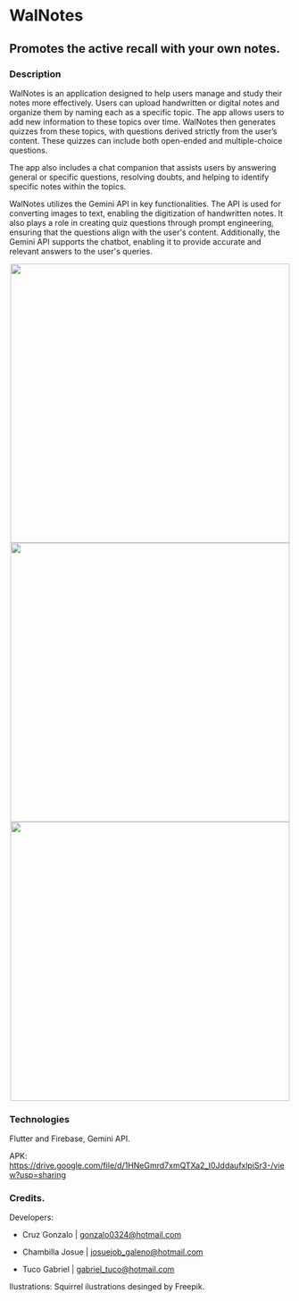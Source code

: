 # WalNotes

## Promotes the active recall with your own notes.

### Description
WalNotes is an application designed to help users manage and study their notes more effectively. Users can upload handwritten or digital notes and organize them by naming each as a specific topic. The app allows users to add new information to these topics over time. WalNotes then generates quizzes from these topics, with questions derived strictly from the user’s content. These quizzes can include both open-ended and multiple-choice questions.

The app also includes a chat companion that assists users by answering general or specific questions, resolving doubts, and helping to identify specific notes within the topics.

WalNotes utilizes the Gemini API in key functionalities. The API is used for converting images to text, enabling the digitization of handwritten notes. It also plays a role in creating quiz questions through prompt engineering, ensuring that the questions align with the user's content. Additionally, the Gemini API supports the chatbot, enabling it to provide accurate and relevant answers to the user's queries.


<p align="center">
  <img src="https://github.com/user-attachments/assets/4a2c6730-3ae2-457a-8318-6abe1004be9e" height="500"/>
  <img src="https://github.com/user-attachments/assets/dc60a65e-db93-4a68-a3c0-eed80c9194e4" height="500"/>
  <img src="https://github.com/user-attachments/assets/a8b120d0-88ae-4e30-9351-ac5de56f1ce9" height="500"/>
</p>

### Technologies
Flutter and Firebase, Gemini API.


APK: https://drive.google.com/file/d/1HNeGmrd7xmQTXa2_I0JddaufxlpiSr3-/view?usp=sharing

### Credits.
Developers: 
* Cruz Gonzalo | gonzalo0324@hotmail.com

* Chambilla Josue | josuejob_galeno@hotmail.com 

* Tuco Gabriel | gabriel_tuco@hotmail.com
  
Ilustrations:
Squirrel ilustrations desinged by Freepik.

